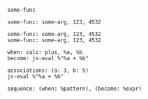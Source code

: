 ```oa
some-func
```

```oa
some-func: some-arg, 123, 4532
```

```oa
some-func: some-arg, 123, 4532
some-func: some-arg, 123, 4532
```

```oa
when: calc: plus, %a, %b
become: js-eval %"%a + %b"
```

```oa
associations: (a: 3, b: 5)
js-eval %"%a + %b"
```

```oa
sequence: (when: %pattern), (become: %expr)
```